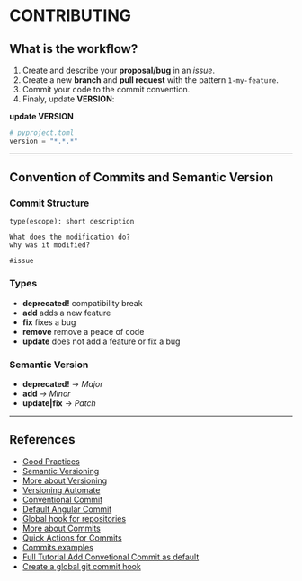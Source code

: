 # CONTRIBUTING


## What is the workflow?

1. Create and describe your **proposal/bug** in an _issue_.
2. Create a new **branch** and **pull request** with the pattern `1-my-feature`.
3. Commit your code to the commit convention.
4. Finaly, update **VERSION**:

**update VERSION**
```py
# pyproject.toml
version = "*.*.*"
```

---

## Convention of Commits and Semantic Version

### **Commit Structure**

```
type(escope): short description

What does the modification do?
why was it modified?

#issue
```

### **Types**

- **deprecated!** compatibility break
- **add** adds a new feature
- **fix** fixes a bug
- **remove** remove a peace of code
- **update** does not add a feature or fix a bug

### **Semantic Version**

- **deprecated!** -> _Major_
- **add** -> _Minor_
- **update|fix** -> _Patch_

---

## References

- [Good Practices](https://bestpractices.coreinfrastructure.org/pt-BR)
- [Semantic Versioning](https://semver.org/lang/pt-BR/)
- [More about Versioning](http://www.modelcvs.org/versioning/)
- [Versioning Automate](https://bhuwanupadhyay.github.io/2020/04/applying-semantic-versioning-with-git-repository/)
- [Conventional Commit](https://www.conventionalcommits.org/en/v1.0.0-beta.2/#why-use-conventional-commits)
- [Default Angular Commit](https://github.com/angular/angular/blob/22b96b9/CONTRIBUTING.md#-commit-message-guidelines)
- [Global hook for repositories](https://docs.gitlab.com/ce/administration/server_hooks.html#set-a-global-server-hook-for-all-repositories)
- [More about Commits](https://chris.beams.io/posts/git-commit/)
- [Quick Actions for Commits](https://docs.gitlab.com/ee/user/project/quick_actions.html)
- [Commits examples](https://docs.google.com/document/d/1QrDFcIiPjSLDn3EL15IJygNPiHORgU1_OOAqWjiDU5Y/edit#)
- [Full Tutorial Add Convetional Commit as default](https://prahladyeri.com/blog/2019/06/how-to-enforce-conventional-commit-messages-using-git-hooks.html)
- [Create a global git commit hook](https://coderwall.com/p/jp7d5q/create-a-global-git-commit-hook)

